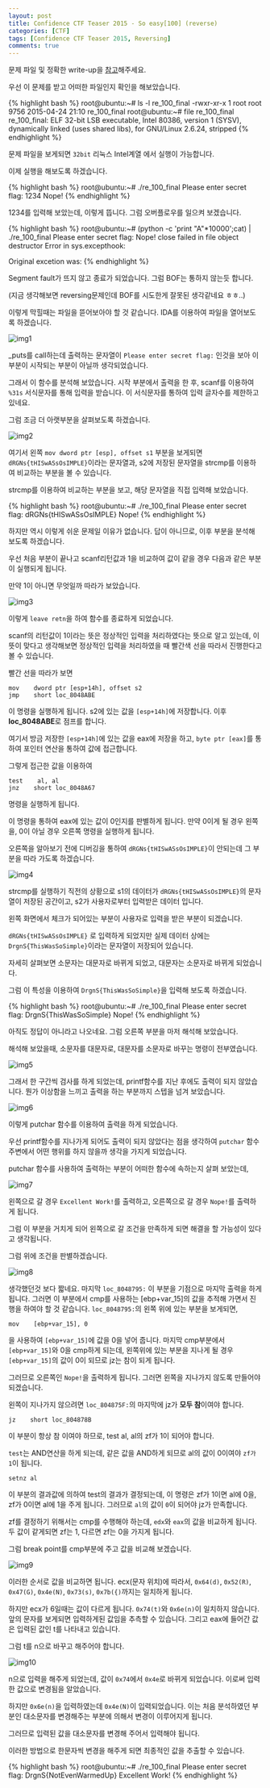 ```yaml
---
layout: post
title: Confidence CTF Teaser 2015 - So easy[100] (reverse)
categories: [CTF]
tags: [Confidence CTF Teaser 2015, Reversing]
comments: true
---
```


문제 파일 및 정확한 write-up을 [참고](https://github.com/ctfs/write-ups-2015/tree/master/confidence-ctf-teaser-2015/reverse/so-easy-100)해주세요.

우선 이 문제를 받고 어떠한 파일인지 확인을 해보았습니다.

{% highlight bash %}
root@ubuntu:~# ls -l re_100_final
-rwxr-xr-x 1 root root 9756 2015-04-24 21:10 re_100_final
root@ubuntu:~# file re_100_final
re_100_final: ELF 32-bit LSB executable, Intel 80386, version 1 (SYSV), dynamically linked (uses shared libs), for GNU/Linux 2.6.24, stripped
{% endhighlight %}

문제 파일을 보게되면 `32bit` 리눅스 Intel계열 에서 실행이 가능합니다.

이제 실행을 해보도록 하겠습니다.

{% highlight bash %}
root@ubuntu:~# ./re_100_final
Please enter secret flag:
1234
Nope!
{% endhighlight %}

1234를 입력해 보았는데, 이렇게 뜹니다. 그럼 오버플로우를 일으켜 보겠습니다.

{% highlight bash %}
root@ubuntu:~# (python -c 'print "A"*10000';cat) | ./re_100_final
Please enter secret flag:
Nope!
close failed in file object destructor
Error in sys.excepthook:

Original excetion was:
{% endhighlight %}

Segment fault가 뜨지 않고 종료가 되었습니다. 그럼 BOF는 통하지 않는듯 합니다.

(지금 생각해보면 reversing문제인데 BOF를 시도한게 잘못된 생각같네요 ㅎㅎ..)

이렇게 막힐때는 파일을 뜯어보아야 할 것 같습니다. IDA를 이용하여 파일을 열어보도록 하겠습니다.

![img1]({{site.url}}/img/2015-05/Confidence-CTF-Teaser-2015-So-easy-100-reverse/img1.png)

_puts를 call하는데 출력하는 문자열이 `Please enter secret flag:` 인것을 보아 이 부분이 시작되는 부분이 아닐까 생각되었습니다.

그래서 이 함수를 분석해 보았습니다. 시작 부분에서 출력을 한 후, scanf를 이용하여 `%31s` 서식문자를 통해 입력을 받습니다. 이 서식문자를 통하여 입력 글자수를 제한하고 있네요.

그럼 조금 더 아랫부분을 살펴보도록 하겠습니다.

![img2]({{site.url}}/img/2015-05/Confidence-CTF-Teaser-2015-So-easy-100-reverse/img2.png)

여기서 왼쪽 `mov dword ptr [esp], offset s1` 부분을 보게되면 `dRGNs{tHISwASsOsIMPLE}`이라는 문자열과, s2에 저장된 문자열을 strcmp를 이용하여 비교하는 부분을 볼 수 있습니다.

strcmp를 이용하여 비교하는 부분을 보고, 해당 문자열을 직접 입력해 보았습니다.

{% highlight bash %}
root@ubuntu:~# ./re_100_final
Please enter secret flag:
dRGNs{tHISwASsOsIMPLE}
Nope!
{% endhighlight %}

하지만 역시 이렇게 쉬운 문제일 이유가 없습니다. 답이 아니므로, 이후 부분을 분석해 보도록 하겠습니다.

우선 처음 부분이 끝나고 scanf리턴값과 1을 비교하여 값이 같을 경우 다음과 같은 부분이 실행되게 됩니다.

만약 1이 아니면 무엇일까 따라가 보았습니다.

![img3]({{site.url}}/img/2015-05/Confidence-CTF-Teaser-2015-So-easy-100-reverse/img3.png)

이렇게 `leave retn`을 하여 함수를 종료하게 되었습니다.

scanf의 리턴값이 1이라는 뜻은 정상적인 입력을 처리하였다는 뜻으로 알고 있는데, 이 뜻이 맞다고 생각해보면 정상적인 입력을 처리하였을 때 빨간색 선을 따라서 진행한다고 볼 수 있습니다.

빨간 선을 따라가 보면

```
mov    dword ptr [esp+14h], offset s2
jmp    short loc_8048ABE
```

이 명령을 실행하게 됩니다. s2에 있는 값을 `[esp+14h]`에 저장합니다. 이후 **loc_8048ABE**로 점프를 합니다.

여기서 방금 저장한 `[esp+14h]`에 있는 값을 eax에 저장을 하고, `byte ptr [eax]`를 통하여 포인터 연산을 통하여 값에 접근합니다.

그렇게 접근한 값을 이용하여

```
test    al, al
jnz    short loc_8048A67
```

명령을 실행하게 됩니다.

이 명령을 통하여 eax에 있는 값이 0인지를 판별하게 됩니다. 만약 0이게 될 경우 왼쪽을, 0이 아닐 경우 오른쪽 명령을 실행하게 됩니다.

오른쪽을 알아보기 전에 디버깅을 통하여 `dRGNs{tHISwASsOsIMPLE}`이 안되는데 그 부분을 따라 가도록 하겠습니다.

![img4]({{site.url}}/img/2015-05/Confidence-CTF-Teaser-2015-So-easy-100-reverse/img4.png)

strcmp를 실행하기 직전의 상황으로 s1의 데이터가 `dRGNs{tHISwASsOsIMPLE}`의 문자열이 저장된 공간이고, s2가 사용자로부터 입력받은 데이터 입니다.

왼쪽 화면에서 체크가 되어있는 부분이 사용자로 입력을 받은 부분이 되겠습니다.

`dRGNs{tHISwASsOsIMPLE}` 로 입력하게 되었지만 실제 데이터 상에는 `DrgnS{ThisWasSoSimple}`이라는 문자열이 저장되어 있습니다.

자세히 살펴보면 소문자는 대문자로 바뀌게 되었고, 대문자는 소문자로 바뀌게 되었습니다.

그럼 이 특성을 이용하여 `DrgnS{ThisWasSoSimple}`을 입력해 보도록 하겠습니다.

{% highlight bash %}
root@ubuntu:~# ./re_100_final
Please enter secret flag:
DrgnS{ThisWasSoSimple}
Nope!
{% endhighlight %}

아직도 정답이 아니라고 나오네요. 그럼 오른쪽 부분을 마저 해석해 보았습니다.

해석해 보았을때, 소문자를 대문자로, 대문자를 소문자로 바꾸는 명령이 전부였습니다.

![img5]({{site.url}}/img/2015-05/Confidence-CTF-Teaser-2015-So-easy-100-reverse/img5.png)

그래서 한 구간씩 검사를 하게 되었는데, printf함수를 지난 후에도 출력이 되지 않았습니다. 뭔가 이상함을 느끼고 출력을 하는 부분까지 스텝을 넘겨 보았습니다.

![img6]({{site.url}}/img/2015-05/Confidence-CTF-Teaser-2015-So-easy-100-reverse/img6.png)

이렇게 putchar 함수를 이용하여 출력을 하게 되었습니다.

우선 printf함수를 지나가게 되어도 출력이 되지 않았다는 점을 생각하여 `putchar` 함수 주변에서 어떤 행위를 하지 않을까 생각을 가지게 되었습니다.

putchar 함수를 사용하여 출력하는 부분이 어떠한 함수에 속하는지 살펴 보았는데, 

![img7]({{site.url}}/img/2015-05/Confidence-CTF-Teaser-2015-So-easy-100-reverse/img7.png)

왼쪽으로 갈 경우 `Excellent Work!`를 출력하고, 오른쪽으로 갈 경우 `Nope!`를 출력하게 됩니다.

그럼 이 부분을 거치게 되어 왼쪽으로 갈 조건을 만족하게 되면 해결을 할 가능성이 있다고 생각됩니다.

그럼 위에 조건을 판별하겠습니다.

![img8]({{site.url}}/img/2015-05/Confidence-CTF-Teaser-2015-So-easy-100-reverse/img8.png)

생각했던것 보다 짧네요. 마지막 `loc_8048795:` 이 부분을 기점으로 마지막 출력을 하게 됩니다. 그러면 이 부분에서 cmp를 사용하는 [ebp+var_15]의 값을 추적해 가면서 진행을 하여야 할 것 같습니다. `loc_8048795:`의 왼쪽 위에 있는 부분을 보게되면,

```
mov    [ebp+var_15], 0
```

을 사용하여 `[ebp+var_15]`에 값을 0을 넣어 줍니다. 마지막 cmp부분에서 `[ebp+var_15]`와 0을 cmp하게 되는데, 왼쪽위에 있는 부분을 지나게 될 경우 `[ebp+var_15]`의 값이 0이 되므로 jz는 참이 되게 됩니다.

그러므로 오른쪽인 `Nope!`을 출력하게 됩니다. 그러면 왼쪽을 지나가지 않도록 만들어야 되겠습니다.

왼쪽이 지나가지 않으려면 `loc_804875F:`의 마지막에 jz가 **모두 참**이여야 합니다.
```
jz    short loc_804878B
```

이 부분이 항상 참 이여야 하므로, test al, al의 zf가 1이 되어야 합니다.

`test`는 AND연산을 하게 되는데, 같은 값을 AND하게 되므로 al의 값이 0이여야 `zf가 1`이 됩니다.

```
setnz al
```

이 부분의 결과값에 의하여 test의 결과가 결정되는데, 이 명령은 zf가 1이면 al에 0을, zf가 0이면 al에 1을 주게 됩니다. 그러므로 `al`의 값이 `0`이 되어야 jz가 만족합니다.

zf를 결정하기 위해서는 cmp를 수행해야 하는데, `edx`와 `eax`의 값을 비교하게 됩니다. 두 값이 같게되면 zf는 1, 다르면 zf는 0을 가지게 됩니다.

그럼 break point를 cmp부분에 주고 값을 비교해 보겠습니다.

![img9]({{site.url}}/img/2015-05/Confidence-CTF-Teaser-2015-So-easy-100-reverse/img9.png) 

이러한 순서로 값을 비교하면 됩니다. ecx(문자 위치)에 따라서, `0x64(d)`, `0x52(R)`, `0x47(G)`, `0x4e(N)`, `0x73(s)`, `0x7b({)`까지는 일치하게 됩니다.

하지만 ecx가 6일때는 값이 다르게 됩니다. `0x74(t)`와 `0x6e(n)`이 일치하지 않습니다. 앞의 문자를 보게되면 입력하게된 값임을 추측할 수 있습니다. 그리고 eax에 들어간 값은 입력된 값인 t를 나타내고 있습니다.

그럼 t를 n으로 바꾸고 해주어야 합니다.

![img10]({{site.url}}/img/2015-05/Confidence-CTF-Teaser-2015-So-easy-100-reverse/img10.png) 

n으로 입력을 해주게 되었는데, 값이 `0x74`에서 `0x4e`로 바뀌게 되었습니다. 이로써 입력한 값으로 변경됨을 알았습니다.

하지만 `0x6e(n)`을 입력하였는데 `0x4e(N)`이 입력되었습니다. 이는 처음 분석하였던 부분인 대소문자를 변경해주는 부분에 의해서 변경이 이루어지게 됩니다.

그러므로 입력된 값을 대소문자를 변경해 주어서 입력해야 됩니다.

이러한 방법으로 한문자씩 변경을 해주게 되면 최종적인 값을 추출할 수 있습니다.

{% highlight bash %}
root@ubuntu:~# ./re_100_final
Please enter secret flag:
DrgnS{NotEvenWarmedUp}
Excellent Work!
{% endhighlight %}
